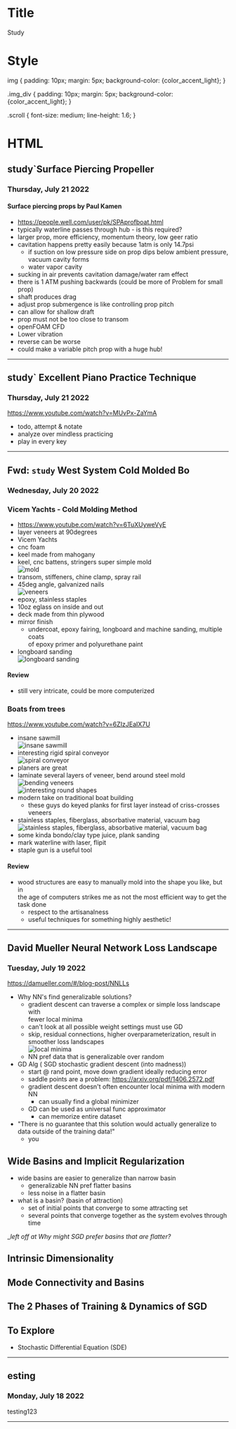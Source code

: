 
# Title
Study
        
# Style
img {
padding: 10px;
margin: 5px;
background-color: {color_accent_light}; 
}

.img_div {
padding: 10px;
margin: 5px;
background-color: {color_accent_light}; 
}
        

.scroll {
font-size: medium; 
line-height: 1.6;
}

# HTML
## study`Surface Piercing Propeller 
### Thursday, July 21 2022  
#### Surface piercing props by Paul Kamen  
- https://people.well.com/user/pk/SPAprofboat.html  
- typically waterline passes through hub - is this required?  
- larger prop, more efficiency, momentum theory, low geer ratio  
- cavitation happens pretty easily because 1atm is only 14.7psi  
  - if suction on low pressure side on prop dips below ambient pressure,  
vacuum cavity forms  
  - water vapor cavity  
- sucking in air prevents cavitation damage/water ram effect  
- there is 1 ATM pushing backwards (could be more of Problem for small prop)  
- shaft produces drag  
- adjust prop submergence is like controlling prop pitch  
- can allow for shallow draft  
- prop must not be too close to transom  
- openFOAM CFD  
- Lower vibration  
- reverse can be worse  
- could make a variable pitch prop with a huge hub!  

---  

## study` Excellent Piano Practice Technique 
### Thursday, July 21 2022  
 https://www.youtube.com/watch?v=MUvPx-ZaYmA  
- todo, attempt & notate  
- analyze over mindless practicing  
- play in every key  

---  

## Fwd: `study` West System Cold Molded Bo 
### Wednesday, July 20 2022  
### Vicem Yachts - Cold Molding Method  
- https://www.youtube.com/watch?v=6TuXUyweVyE  
- layer veneers at 90degrees  
- Vicem Yachts  
- cnc foam  
- keel made from mahogany  
- keel, cnc battens, stringers super simple mold  
![mold](""https://monksevillair.com/src/study/2022-07-20-Fwd:-`study`-West-System-Cold-Molded-Boa/im1.png")  
- transom, stiffeners, chine clamp, spray rail  
- 45deg angle, galvanized nails  
![veneers](""https://monksevillair.com/src/study/2022-07-20-Fwd:-`study`-West-System-Cold-Molded-Boa/im2.png")  
- epoxy, stainless staples  
- 10oz eglass on inside and out  
- deck made from thin plywood  
- mirror finish  
  - undercoat, epoxy fairing, longboard and machine sanding, multiple coats  
of epoxy primer and polyurethane paint  
- longboard sanding  
![longboard sanding](""https://monksevillair.com/src/study/2022-07-20-Fwd:-`study`-West-System-Cold-Molded-Boa/im3.png")  
  
#### Review  
- still very intricate, could be more computerized  
  
### Boats from trees  
https://www.youtube.com/watch?v=6ZIzJEaIX7U  
- insane sawmill  
 ![insane sawmill](""https://monksevillair.com/src/study/2022-07-20-Fwd:-`study`-West-System-Cold-Molded-Boa/im4.png")  
- interesting rigid spiral conveyor  
 ![spiral conveyor](""https://monksevillair.com/src/study/2022-07-20-Fwd:-`study`-West-System-Cold-Molded-Boa/im5.png")  
- planers are great  
- laminate several layers of veneer, bend around steel mold  
 ![bending veneers](""https://monksevillair.com/src/study/2022-07-20-Fwd:-`study`-West-System-Cold-Molded-Boa/im6.png")  
 ![interesting round shapes](""https://monksevillair.com/src/study/2022-07-20-Fwd:-`study`-West-System-Cold-Molded-Boa/im7.png")  
- modern take on traditional boat building  
  - these guys do keyed planks for first layer instead of criss-crosses  
veneers  
- stainless staples, fiberglass, absorbative material, vacuum bag  
 ![stainless staples, fiberglass, absorbative material, vacuum  
bag](""https://monksevillair.com/src/study/2022-07-20-Fwd:-`study`-West-System-Cold-Molded-Boa/im8.png")  
- some kinda bondo/clay type juice, plank sanding  
- mark waterline with laser, flipit  
- staple gun is a useful tool  
  
#### Review  
- wood structures are easy to manually mold into the shape you like, but in  
the age of computers strikes me as not the most efficient way to get the  
task done  
  - respect to the artisanalness  
  - useful techniques for something highly aesthetic!  

---  

## David Mueller Neural Network Loss Landscape 
### Tuesday, July 19 2022  
https://damueller.com/#/blog-post/NNLLs  
- Why NN's find generalizable solutions?  
  - gradient descent can traverse a complex or simple loss landscape with  
fewer local minima  
  - can't look at all possible weight settings must use GD  
  - skip, residual connections, higher overparameterization, result in  
smoother loss landscapes  
![local minima](""https://monksevillair.com/src/study/2022-07-19-David-Mueller-Neural-Network-Loss-Landscape/im1.png")  
  - NN pref data that is generalizable over random  
- GD Alg ( SGD stochastic gradient descent (into madness))  
  - start @ rand point, move down gradient ideally reducing error  
  - saddle points are a problem: https://arxiv.org/pdf/1406.2572.pdf  
  - gradient descent doesn't often encounter local minima with modern NN  
    - can usually find a global minimizer  
  - GD can be used as universal func approximator  
    - can memorize entire dataset  
- "There is no guarantee that this solution would actually generalize to  
data outside of the training data!"  
  - you  
  
## Wide Basins and Implicit Regularization  
- wide basins are easier to generalize than narrow basin  
  - generalizable NN pref flatter basins  
  - less noise in a flatter basin  
- what is a basin? (basin of attraction)  
  - set of initial points that converge to some attracting set  
  - several points that converge together as the system evolves through time  
  
__left off at Why might SGD prefer basins that are flatter?_  
  
## Intrinsic Dimensionality  
## Mode Connectivity and Basins  
## The 2 Phases of Training & Dynamics of SGD  
  
## To Explore  
- Stochastic Differential Equation (SDE)  

---  

## esting 
### Monday, July 18 2022  
testing123  

---  

